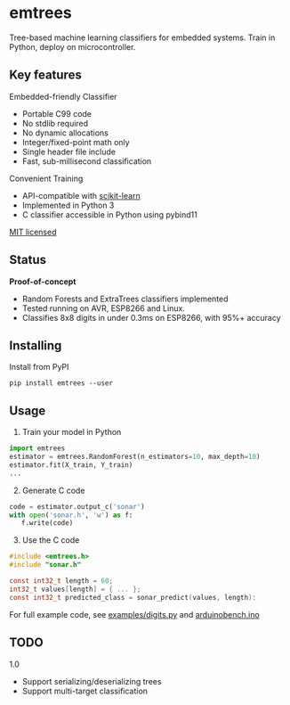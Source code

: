 
# emtrees
Tree-based machine learning classifiers for embedded systems.
Train in Python, deploy on microcontroller.

## Key features

Embedded-friendly Classifier

* Portable C99 code
* No stdlib required
* No dynamic allocations
* Integer/fixed-point math only
* Single header file include
* Fast, sub-millisecond classification

Convenient Training

* API-compatible with [scikit-learn](http://scikit-learn.org)
* Implemented in Python 3
* C classifier accessible in Python using pybind11

[MIT licensed](./LICENSE.md)

## Status
**Proof-of-concept**

* Random Forests and ExtraTrees classifiers implemented
* Tested running on AVR, ESP8266 and Linux.
* Classifies 8x8 digits in under 0.3ms on ESP8266, with 95%+ accuracy

## Installing

Install from PyPI

    pip install emtrees --user

## Usage

1. Train your model in Python

```python
import emtrees
estimator = emtrees.RandomForest(n_estimators=10, max_depth=10)
estimator.fit(X_train, Y_train)
...
```

2. Generate C code
```python
code = estimator.output_c('sonar')
with open('sonar.h', 'w') as f:
   f.write(code)
```

3. Use the C code

```c
#include <emtrees.h>
#include "sonar.h"

const int32_t length = 60;
int32_t values[length] = { ... };
const int32_t predicted_class = sonar_predict(values, length):
```

For full example code, see [examples/digits.py](./examples/digits.py)
and [arduinobench.ino](./test/arduinobench/arduinobench.ino)

## TODO

1.0

* Support serializing/deserializing trees
* Support multi-target classification
